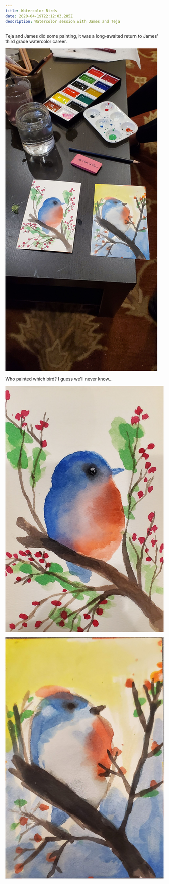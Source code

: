 ```yaml
---
title: Watercolor Birds
date: 2020-04-19T22:12:03.285Z
description: Watercolor session with James and Teja
---
```


Teja and James did some painting, it was a long-awaited return to James' third grade watercolor career.

![pic-both](20200416_193757.jpg)

Who painted which bird? I guess we'll never know...

![pic-nice](20200416_193753.jpg)

![pic-terrible](20200416_193503.jpg)
